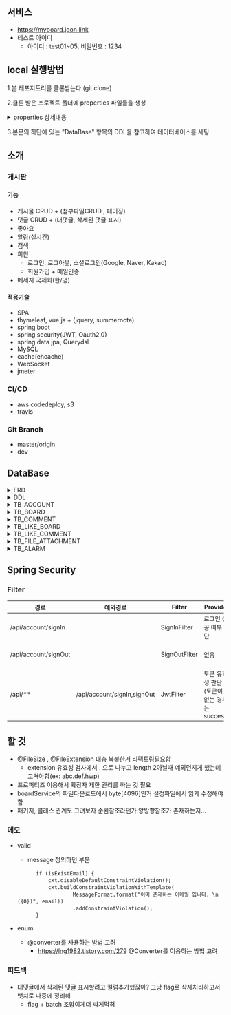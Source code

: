 ## 서비스
- https://myboard.joon.link
- 테스트 아이디
    - 아이디 : test01~05, 비밀번호 : 1234

## local 실행방법
1.본 레포지토리를 클론받는다.(git clone)

2.클론 받은 프로젝트 폴더에 properties 파일들을 생성

<details>
 <summary> properties 상세내용</summary>
<p>
 /resources/properties/private 경로에 아래의 properties 파일을 생성해야함
 
 - /resources/properties/private/database-config.properties
~~~
# MySQL Configuration
#### MySQL Configuration ###
spring.datasource.driver-class-name=com.mysql.cj.jdbc.Driver
spring.datasource.url=jdbc:mysql://localhost:3306/DB명?useSSL=false&characterEncoding=UTF-8&serverTimezone=Asia/Seoul
spring.datasource.username=유저네임
spring.datasource.password=비밀번호

###hikari 관련 옵션 ###
spring.datasource.hikari.maximum-pool-size=30
spring.datasource.hikari.minimum-idle=10
spring.datasource.hikari.connection-test-query=select now()

spring.jpa.generate-ddl=false
spring.jpa.show-sql=true
spring.jpa.properties.hibernate.format_sql=true
spring.jpa.database=mysql


##jpa mapping name strategy
spring.jpa.hibernate.naming.implicit-strategy=org.hibernate.boot.model.naming.ImplicitNamingStrategyLegacyJpaImpl
spring.jpa.hibernate.naming.physical-strategy=org.hibernate.boot.model.naming.PhysicalNamingStrategyStandardImpl
~~~ 
- /resources/properties/private/jwt-config.properties
~~~
# jwt decode & encode 문자열
jwt.secret=JWT
jwt.token.name=jwt-token
jwt.cookie.name=jwt-token
~~~
- /resources/properties/private/mail-config.properties
~~~
spring.mail.host=smtp.gmail.com
spring.mail.port=587
spring.mail.username= 메일
spring.mail.password= 비밀번호
spring.mail.properties.mail.smtp.starttls.enable=true
spring.mail.properties.mail.smtp.auth=true


mail.from=[별명]<이메일>
mail.auth.limit =3600000

mail.auth.url =localhost
~~~
- /resources/properties/private/oauth-config.properties
~~~
##Google
spring.security.oauth2.client.registration.google.client-id = 아이디
spring.security.oauth2.client.registration.google.client-secret = 시크릿
spring.security.oauth2.client.registration.google.scope = profile,email 


#Naver
spring.security.oauth2.client.registration.naver.client-id = 아이디
spring.security.oauth2.client.registration.naver.client-secret = 시크릿
spring.security.oauth2.client.registration.naver.redirect-uri={baseUrl}/{action}/oauth2/code/{registrationId}
spring.security.oauth2.client.registration.naver.authorization-grant-type=authorization_code
spring.security.oauth2.client.registration.naver.scope=name,email,profile_image
spring.security.oauth2.client.registration.naver.client-name=Naver

spring.security.oauth2.client.provider.naver.authorization-uri=https://nid.naver.com/oauth2.0/authorize
spring.security.oauth2.client.provider.naver.token-uri=https://nid.naver.com/oauth2.0/token
spring.security.oauth2.client.provider.naver.user-info-uri=https://openapi.naver.com/v1/nid/me
spring.security.oauth2.client.provider.naver.user-name-attribute=response


##Kakao
spring.security.oauth2.client.registration.kakao.client-id =아이디
#spring.security.oauth2.client.registration.kakao.client-secret = 필수가 아님
spring.security.oauth2.client.registration.kakao.redirect-uri={baseUrl}/{action}/oauth2/code/{registrationId}
spring.security.oauth2.client.registration.kakao.authorization-grant-type=authorization_code
spring.security.oauth2.client.registration.kakao.scope=account_email,profile
spring.security.oauth2.client.registration.kakao.client-name=Kakao

spring.security.oauth2.client.provider.kakao.authorization-uri=https://kauth.kakao.com/oauth/authorize
spring.security.oauth2.client.provider.kakao.token-uri=https://kauth.kakao.com/oauth/token
spring.security.oauth2.client.provider.kakao.user-info-uri=https://kapi.kakao.com/v2/user/me
spring.security.oauth2.client.provider.kakao.user-name-attribute=id
~~~
</p>
</details>

3.본문의 하단에 있는 "DataBase" 항목의 DDL을 참고하여 데이터베이스를 세팅

## 소개
### 게시판
#### 기능
- 게시물 CRUD + (첨부파일CRUD , 페이징)
- 댓글 CRUD + (대댓글, 삭제된 댓글 표시)
- 좋아요
- 알람(실시간)
- 검색
- 회원
  - 로그인, 로그아웃, 소셜로그인(Google, Naver, Kakao)
  - 회원가입 + 메일인증
- 메세지 국제화(한/영)

#### 적용기술
- SPA
- thymeleaf, vue.js + (jquery, summernote)
- spring boot
- spring security(JWT, Oauth2.0)
- spring data jpa, Querydsl
- MySQL
- cache(ehcache)
- WebSocket
- jmeter
### CI/CD
- aws codedeploy, s3
- travis

### Git Branch
- master/origin
- dev


## DataBase
<details>
<summary>ERD</summary>
<p>
 
![portfolio_erd_v3](./README_RESOURCES/portfolio_erd_v3.png)

</p>
</details>

<details>
 <summary>DDL</summary>
<p>
 
 ~~~
create table TB_ACCOUNT(
    EMAIL varchar(100),
    PASSWORD varchar(100) not null ,
    NICKNAME varchar(30) unique ,
    SIGNUP_DATE datetime default now(),
    ROLE varchar(30) default 'MEMBER',
    IS_SOCIAL boolean default false,
    AUTH_KEY varchar(40) not null,
    IS_AUTH boolean default false,
    primary key(EMAIL)
);
~~~

~~~
create table TB_BOARD(
     BOARD_ID int auto_increment,
     TITLE varchar(110) not null ,
     CONTENT varchar(5000) not null ,
     LIKE_ int default 0,
     VIEW int default 0,
     REG_DATE datetime default now(),
     UP_DATE datetime,
     EMAIL varchar(100) ,
     primary key (BOARD_ID),
     foreign key (EMAIL) REFERENCES TB_ACCOUNT(EMAIL) on delete set null
);
~~~
~~~
create table TB_COMMENT(
    COMMENT_ID int auto_increment,
    BOARD_ID int not null ,
    CONTENT varchar(350) not null ,
    LIKE_ int default 0,
    REG_DATE datetime default now(),
    UP_DATE datetime,
    EMAIL varchar(100),
    GROUP_ int not null, ##COMMENT_ID 값이 들어감
    DEL_PARENT_CNT int default 0,
    HAS_DEL_TYPE_PARENT boolean,
    TYPE varchar(30) not null, ##PARENT_ID가 NULL 인데 TYPE이 CHILD면 알수없음 댓글 만들면 됨
    primary key (COMMENT_ID),
    foreign key (BOARD_ID) REFERENCES  TB_BOARD(BOARD_ID) on delete cascade ,
    foreign key (EMAIL) REFERENCES TB_ACCOUNT(EMAIL) on delete set null
);
~~~
~~~
create table TB_LIKE_BOARD(
    LIKE_BOARD_ID varchar(40),
    BOARD_ID int not null ,
    EMAIL varchar(100) ,
    REG_DATE datetime default now(),
    primary key (LIKE_BOARD_ID),
    foreign key (BOARD_ID) REFERENCES TB_BOARD(BOARD_ID) on delete cascade ,
    foreign key (EMAIL) REFERENCES TB_ACCOUNT(EMAIL) on delete set null
);
~~~
~~~
create table TB_LIKE_COMMENT(
    LIKE_COMMENT_ID varchar(40),
    COMMENT_ID int not null ,
    EMAIL varchar(100) ,
    REG_DATE datetime default now(),
    primary key (LIKE_COMMENT_ID),
    foreign key (COMMENT_ID) REFERENCES TB_COMMENT(COMMENT_ID) on delete cascade ,
    foreign key (EMAIL) REFERENCES TB_ACCOUNT(EMAIL) on delete set null
);
~~~
~~~
create table TB_FILE_ATTACHMENT(
    FILE_ID varchar(40),
    BOARD_ID int not null,
    ORIGIN_NAME varchar(70) not null ,
    SAVE_NAME varchar(70) unique ,
    EXTENSION varchar(20) not null ,
    DOWN int default 0,
    SAVE_DATE datetime default now(),
    EMAIL varchar(100) not null,
    primary key(FILE_ID),
    foreign key (BOARD_ID) REFERENCES TB_BOARD(BOARD_ID) on delete cascade,
    foreign key (EMAIL) REFERENCES TB_ACCOUNT(EMAIL) on delete cascade
);
~~~
~~~
create table TB_ALARM(
    ALARM_ID varchar(40),
    TARGET_ACCOUNT varchar(100) not null ,
    TRIGGER_ACCOUNT varchar(100) ,
    EVENT_TYPE varchar(100) not null ,
    EVENT_CONTENT_ID varchar(100) not null ,
    RECIEVE_DATE datetime default now(),
    CHECK_DATE datetime,
    primary key (ALARM_ID),
    foreign key (TARGET_ACCOUNT) REFERENCES TB_ACCOUNT(EMAIL) on delete cascade,
    foreign key (TRIGGER_ACCOUNT) REFERENCES TB_ACCOUNT(EMAIL) on delete set null
);
~~~
 
</p>
</details>

<details>
 <summary>TB_ACCOUNT</summary>
<p>

|항목            | 설명                |key type    |data type              | unique   | nullable  |비고               |
 |----------------|--------------------|------------|-----------------------|----------|----------|-------------------|
 |EMAIL           |회원의 이메일        |primary     |varchar(100)             | unique   | not null |   이메일 패턴이여야 함, 최소 5자, 최대 40자|   
 |PASSWORD     	 |회원의 비밀번호		   |            | varchar(100)            |         | not null |숫자,영문,특문 8자이상 16이하 -> 암호화|
 |NICKNAME     	 |회원의 별명		   |           | varchar(30)            | unique   |          |최소4자 이상, 10자이하      |
 |SIGNUP_DATE  	 |회원 가입일		   |           | DATETIME default now() |          | not null |                      |                       |
 |ROLE       	 |회원의 권한		   |           | varchar(30) default 'MEMBER'|          | not null |MEMBER, ADMIN, SYSTEM 중 하나  |
 |IS_SOCIAL    	 |소셜 아이디 여부   |           | boolean default false    |          | not null       |             |
 |AUTH_KEY       |이메일 인증을 위한 키 |           | varchar(40)           |            | not null | 무작위 문자열   |
 |IS_AUTH        |이메일 인증을 한 계정인지 명시|    | boolean default false  |             | not null|  이메일 인증을 마치면 true  |

</p>
</details>

<details>
 <summary>TB_BOARD</summary>
<p>
 
  |항목            | 설명                |key type                            |data type              | unique   | nullable  |비고                 |
 |---------------|---------------------|-----------------------------------|-----------------------|----------|-----------|---------------------|
 |BOARD_ID            |게시글 식별 번호      | primary(auto inc)                        | int                     |   unique | not null  |   |
 |TITLE          |게시글의 제목			|                                 |varchar(110)            |           | not null  | 공백금지,50자 이하   |
 |CONTENT     	|게시글의 내용			|                                 |varchar(5000)            |           | not null  |                   |
 |LIKE_     	|게시글의 좋아요			|                                 | int default 0          |          | not null  |                      |
 |VIEW       	|게시글의 조회수			 |                               | int default 0           |          | not null |                       |
 |REG_DATE     	|게시글 생성 날짜		    |                                | datetime default now()  |            |not null |                      |
 |UP_DATE     	|게시글 수정 날짜		    |                                | datetime                |           | null   |                        |
 |EMAIL         |게시글의 작성자         |	foreign(TB_ACCOUNT) on delete set null   |varchar(100)              |            |        |   이메일 패턴이여야 함|

 
</p>
</details>


<details>
 <summary>TB_COMMENT</summary>
<p>
 
 |항목            | 설명                |key type                            |data type              | unique   | nullable  |비고                 |
 |---------------|---------------------|-----------------------------------|-----------------------|----------|-----------|---------------------|
 |COMMENT_ID            |댓글을 식별하는 ID|primary(auto inc)                | int         | unique     | not null  |                  |
 |BOARD_ID            |댓글이 작성된 게시물 ID |foreign(TB_BOARD) on delete casecade| int              |             | not null  |     |
 |CONTENT        |댓글의 내용            |                                  | varchar(350)       |           |   not null  |공백금지,150자이하      |
 |LIKE_     	|댓글의 좋아요		    |                                  | int default 0      |           |   not null  |                      |
 |REG_DATE       |댓글의 생성 날짜        |                                 | datetime default now()|        |  not null |                         |
 |UP_DATE       |댓글의 수정 날짜        |                                  |datetime|                      | null |                              |
 |EMAIL         |댓글의 작성자           | foreign(TB_ACCOUNT) on delete set null| varchar(100)     |         |   null |이메일 패턴이여야 함            |
 |GROUP_        |댓글의 그룹 번호(COMMNET_ID)|                              |int                  |           |not null      |대댓글 관계를 구분하기 위함|
 |DEL_PARENT_CNT|삭제된 부모댓글의 개수    |                                | int default 0        |           |not null||
 |HAS_DEL_TYPE_PARENT |삭제된 부모댓글들 중 타입 PARENT가 있는지 |           | boolean             |            |          |                       |
 |TYPE          |댓글이 부모인지, 자식인지 구분|                               |varchar(30)        |           |not null|              |
 
 
</p>
</details>
 
 
 <details>
 <summary>TB_LIKE_BOARD</summary>
<p>
 
 |항목            | 설명                          |key type                             |data type                      | unique   | nullable  |비고                 |
 |---------------|-------------------------------|-------------------------------------|-------------------------------|----------|-----------|---------------------|
 |LIKE_BOARD_ID             |좋아요 이력을 식별하는 UUID      | primary                             | varchar(40)                   | unique  | not null  |             |
 |BOARD_ID            | "좋아요"가 눌린 게시물 ID       | foreign(TB_BOARD)  on delete cascade| int                           |          | not null  |                    |
 |EMAIL          | "좋아요"를 누른 유저             | foreign(TB_ACCOUNT) on delete set null |varchar(100)                 |          |    null | 이메일 패턴이여야 함  |
 |REG_DATE      	 | "좋아요"를 누른 날짜             |                                     | datetime default now()     |          |not null |                      |
 
 
</p>
</details>
 
 <details>
 <summary>TB_LIKE_COMMENT</summary>
<p>
 
  |항목            | 설명                          |key type                             |data type                      | unique   | nullable  |비고                 |
  |---------------|-------------------------------|-------------------------------------|-------------------------------|----------|-----------|---------------------|
  |LIKE_COMMENT_ID             |좋아요 이력을 식별하는 ID      | primary                             | int                    | unique  | not null  |                     |
  |COMMENT_ID            | "좋아요"가 눌린 댓글 ID         | foreign(TB_COMMENT)  on delete cascade| varchar(40)                   |          | not null  |                    |
  |EMAIL          | "좋아요"를 누른 유저             | foreign(TB_ACCOUNT) on delete set null |varchar(100)|                |  null | 이메일 패턴이여야 함  |
  |REG_DATE      	 | "좋아요"를 누른 날짜          |                                  | datetime default now()        |          |not null |                      |
 
 
</p>
</details>
 
  
 <details>
 <summary>TB_FILE_ATTACHMENT</summary>
<p>
 
 |항목            | 설명                          |key type                             |data type                      | unique   | nullable  |비고                 |
 |---------------|-------------------------------|-------------------------------------|-------------------------------|----------|-----------|---------------------|
 |FILE_ID            | 파일을 식별하는 UUID            |primary                              | varchar(40)                  | unique    | not null |                      |
 |BOARD_ID            | 파일이 저장된 게시물 ID         |foreign(TB_BOARD) on delete cascade   | int                         |           |  not null   |                   |
 |ORIGIN_NAME    | 파일의 원래 이름                |                                     |  varchar(70)                 |             |not null      |  공백금지, 확장자 필요|
 |SAVE_NAME     | 파일이 서버에 저장된 이름(FID+확장자)|                                  |  varchar(70)                  |   unique    |   not null   공백금지, 확장자 필요  |
 |EXTENSION      | 파일의 확장자                   |                                   | varchar(20)                   |              |not null   |     10글자 이상불가     |
 |DOWN           | 파일 다운로드 횟수              |                                    |   int default 0             |               | not null |                    |
 |SAVE_DATE      | 파일이 저장된 날짜              |                                    |  datetime default now()     |                | not null|                    |
 |EMAIL          | 파일을 저장한 사용자의 이메일    | foreign(TB_ACCOUNT) on delete cascade |  varchar(100)              |              |  not null |                   |
 
 
</p>
</details>

 <details>
 <summary>TB_ALARM</summary>
<p>
 
 |항목            | 설명                                           |key type                             |data type                      | unique   | nullable  |비고                 |
 |---------------|------------------------------------------------|-------------------------------------|-------------------------------|----------|-----------|---------------------|
 |ALARM_ID            | 알람을 식별하는 UUID                             |primary                              | varchar(40)                   | unique   | not null  |                    |
 |TARGET_ACCOUNT   | 알람을 받은 대상(시스템, 관리자, 다른 회원 등)      |foreign(TB_ACCOUNT) on delete cascade | varchar(100)                  |          | not null  |  대상 ID      |
 |TRIGGER_ACCOUNT   | 알람을 발생시킨 대상(시스템, 관리자, 다른 회원 등) |foreign(TB_ACCOUNT) on delete cascade |  varchar(100)                 |         |  null  |  대상 ID         |
 |EVENT_TYPE      | 어떤 알람 이벤트인지(좋아요 알림, 대댓글알림 , 시스템 공지 등)|                           |  varchar(100)                |          | not null   |  40자 이상 불가 |
 |EVENT_CONTENT_ID   | 알람이벤트가 발생한 컨텐츠의 ID                  |                                   |  varchar(100)                  |         |not null    |                |
 |RECIEVE_DATE      | 알람을 받은 날짜                                 |                                   | datetime default now()         |         |  not null  |                 |
 |CHECK_DATE      | 알람을 읽은 날짜                                 |                                    | datetime                       |          | null      |                 |

 
</p>
</details>


 ## Spring Security
 ### Filter
 |경로                    |예외경로            |Filter         | Provider                                  |success                             |fail                      |
 |------------------------|-------------------|-------------|--------------------------------------------|-------------------------------------|-----------------------|
 |/api/account/signIn     |                   |SignInFilter   | 로그인 성공 여부 판단                      | jwt토큰을 쿠키에 담아 반환           | Exception 발생        |
 |/api/account/signOut     |                   |SignOutFilter   | 없음                      | contextholder를 비우고 쿠키제거           |         |
 |/api/**                 |/api/account/signIn,signOut|JwtFilter      | 토큰 유효성 판단(토큰이 없는 경우는 success)| chain.doFilter()                    | Exception 발생        |
 
 
 
 ## 할 것
 - @FileSize , @FileExtension 대충 복붙한거 리팩토링필요함
     - extension 유효성 검사에서 . 으로 나누고 length 2아닐때 예외던지게 했는데 고쳐야함(ex: abc.def.hwp)
 - 프로퍼티즈 이용해서 확장자 제한 관리를 하는 것 필요
 - boardService의 파일다운로드에서 byte[4096]인거 설정파일에서 읽게 수정해야함
 - 패키지, 클래스 관계도 그려보자 순환참조라던가 양방향참조가 존재하는지...


### 메모    
- valid 
    - message 정의하던 부분     
    ~~~
          if (isExistEmail) {
              cxt.disableDefaultConstraintViolation();
              cxt.buildConstraintViolationWithTemplate(
                      MessageFormat.format("이미 존재하는 이메일 입니다. \n ({0})", email))
                      .addConstraintViolation();
          }
    ~~~ 

- enum 
    - @converter를 사용하는 방법 고려
        - https://lng1982.tistory.com/279   @Converter를 이용하는 방법 고려        
        
### 피드백
- 대댓글에서 삭제된 댓글 표시할려고 컬럼추가했잖아? 그냥 flag로 삭제처리하고서 뱃치로 나중에 정리해
    - flag + batch 조합이게더 싸게먹혀


